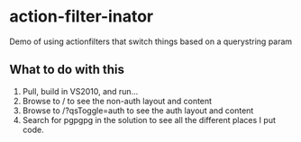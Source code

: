 action-filter-inator
====================

Demo of using actionfilters that switch things based on a querystring param

What to do with this
--------------------
1.  Pull, build in VS2010, and run...
2.  Browse to / to see the non-auth layout and content
3.  Browse to /?qsToggle=auth to see the auth layout and content
4.  Search for pgpgpg in the solution to see all the different places I put code.

